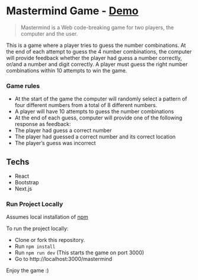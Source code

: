 # Mastermind Game - [Demo](https://youtu.be/XwiuffqZLhI)
> Mastermind is a Web code-breaking game for two players, the computer and the user.

This is a game where a player tries to guess the number combinations. At the end of each
attempt to guess the 4 number combinations, the computer will provide feedback whether the
player had guess a number correctly, or/and a number and digit correctly. A player must guess
the right number combinations within 10 attempts to win the game.

### Game rules

- At the start of the game the computer will randomly select a pattern of four different
numbers from a total of 8 different numbers.
- A player will have 10 attempts to guess the number combinations
- At the end of each guess, computer will provide one of the following response
as feedback:
- The player had guess a correct number
- The player had guessed a correct number and its correct location
- The player’s guess was incorrect


## Techs

- React
- Bootstrap
- Next.js

### Run Project Locally

Assumes local installation of [npm](https://www.npmjs.com/get-npm)

To run the project locally:

- Clone or fork this repository.
- Run `npm install`
- Run `npm run dev` (This starts the game on port 3000)
- Go to http://localhost:3000/mastermind


Enjoy the game :)